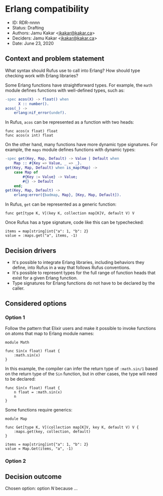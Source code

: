 # Erlang compatibility

* ID: RDR-nnnn
* Status: Drafting
* Authors: Jamu Kakar <[jkakar@kakar.ca](mailto:jkakar@kakar.ca)>
* Deciders: Jamu Kakar <[jkakar@kakar.ca](mailto:jkakar@kakar.ca)>
* Date: June 23, 2020

## Context and problem statement

What syntax should Rufus use to call into Erlang? How should type checking work
with Erlang libraries?

Some Erlang functions have straightforward types. For example, the `math` module
defines functions with well-defined types, such as:

```erlang
-spec acos(X) -> float() when
      X :: number().
acos(_) ->
    erlang:nif_error(undef).
```

In Rufus, `acos` can be represented as a function with two heads:

```rufus
func acos(x float) float
func acos(x int) float
```

On the other hand, many functions have more dynamic type signatures. For
example, the `maps` module defines functions with dynamic types:

```erlang
-spec get(Key, Map, Default) -> Value | Default when
    Map :: #{Key => Value, _ => _}.
get(Key, Map, Default) when is_map(Map) ->
    case Map of
        #{Key := Value} -> Value;
        #{} -> Default
    end;
get(Key, Map, Default) ->
    erlang:error({badmap, Map}, [Key, Map, Default]).
```

In Rufus, `get` can be represented as a generic function:

```rufus
func get[type K, V](key K, collection map[K]V, default V) V
```

Once Rufus has a type signature, code like this can be typechecked:

```rufus
items = map[string]int{"a": 1, "b": 2}
value = :maps.get("a", items, -1)
```
    
## Decision drivers

* It's possible to integrate Erlang libraries, including behaviors they define,
  into Rufus in a way that follows Rufus conventions.
* It's possible to represent types for the full range of function heads that
  exist for a given Erlang function.
* Type signatures for Erlang functions do not have to be declared by the caller.

## Considered options

### Option 1

Follow the pattern that Elixir users and make it possible to invoke functions on
atoms that map to Erlang module names:

```rufus
module Math

func Sin(x float) float {
    :math.sin(x)
}
```

In this example, the compiler can infer the return type of `:math.sin/1` based
on the return type of the `Sin` function, but in other cases, the type will need
to be declared:

```rufus
func Sin(x float) float {
    n float = :math.sin(x)
    n
}
```

Some functions require generics:

```rufus
module Map

func Get[type K, V](collection map[K]V, key K, default V) V {
    :maps.get(key, collection, default)
}
```

```rufus
items = map[string]int{"a": 1, "b": 2}
value = Map.Get(items, "a", -1)
```

### Option 2

## Decision outcome

Chosen option: option _N_ because ...
